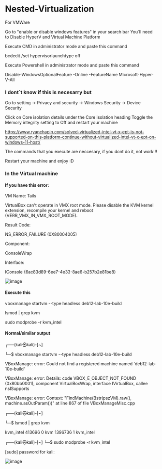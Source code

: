 # Nested-Virtualization
For VMWare

Go to "enable or disable windows features" in your search bar
You´ll need to Disable HyperV and Virtual Machine Platform

Execute CMD in administrator mode and paste this command

bcdedit /set hypervisorlaunchtype off

Execute Powershell in administrator mode and paste this command

Disable-WindowsOptionalFeature -Online -FeatureName Microsoft-Hyper-V-All

### I dont´t know if this is necesarry but 

Go to setting -> Privacy and security -> Windows Security -> Device Security

Click on Core isolation details under the Core isolation heading Toggle the Memory integrity setting to Off and restart your machine

https://www.ryanchapin.com/solved-virtualized-intel-vt-x-ept-is-not-supported-on-this-platform-continue-without-virtualized-intel-vt-x-ept-on-windows-11-host/ 


The commands that you execute are neccesary, if you dont do it, not work!!!

Restart your machine and enjoy :D

### In the Virtual machine
#### If you have this error:
VM Name: Tails

VirtualBox can't operate in VMX root mode. Please disable the KVM kernel extension, recompile your kernel and reboot (VERR_VMX_IN_VMX_ROOT_MODE).

Result Code:

NS_ERROR_FAILURE (0X80004005)

Component:

ConsoleWrap

Interface:

IConsole {6ac83d89-6ee7-4e33-8ae6-b257b2e81be8}

![image](https://github.com/user-attachments/assets/0f3dc171-2a0b-4641-a876-c93e9c60413a)

#### Execute this
vboxmanage startvm --type headless deb12-lab-10e-build

lsmod | grep kvm

sudo modprobe -r kvm_intel 

#### Normal/similar output

┌──(kali㉿kali)-[~]

└─$ vboxmanage startvm --type headless deb12-lab-10e-build

VBoxManage: error: Could not find a registered machine named 'deb12-lab-10e-build'

VBoxManage: error: Details: code VBOX_E_OBJECT_NOT_FOUND (0x80bb0001), component VirtualBoxWrap, interface IVirtualBox, callee nsISupports

VBoxManage: error: Context: "FindMachine(Bstr(pszVM).raw(), machine.asOutParam())" at line 867 of file VBoxManageMisc.cpp
                                                                             
┌──(kali㉿kali)-[~]

└─$ lsmod | grep kvm

kvm_intel             413696  0
kvm                  1396736  1 kvm_intel
                                                                             
┌──(kali㉿kali)-[~]
└─$ sudo modprobe -r kvm_intel 

[sudo] password for kali:

![image](https://github.com/user-attachments/assets/3f1f0fdd-283f-4a14-9c81-982b2978c1b1)

